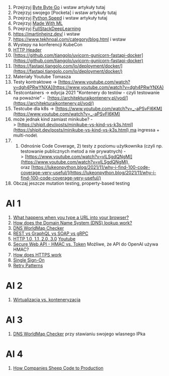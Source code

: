 1. Przejrzyj [Byte Byte Go](https://blog.bytebytego.com/archive) i wstaw artykuły tutaj
2. Przejrzyj swojego [Pocketa] i wstaw artykuły tutaj
3. Przejrzyj [Python Speed](https://pythonspeed.com/) i wstaw artykuły tutaj
4. Przejrzyj [Made With ML](https://madewithml.com/)
5. Przejrzyj [FullStackDeepLearning](https://fullstackdeeplearning.com/course/)
6. https://martinheinz.dev/ i wstaw
7. https://www.tekhnoal.com/category/blog.html i wstaw
8. Wystepy na konferencji KubeCon
9. [HTTP Header](https://www.linkedin.com/posts/alexxubyte_systemdesign-coding-interviewtips-activity-7069700329595924480-tRCj/?utm_source=share&utm_medium=member_desktop)
10. [https://github.com/tiangolo/uvicorn-gunicorn-fastapi-docker](https://github.com/tiangolo/uvicorn-gunicorn-fastapi-docker)
11. [https://fastapi.tiangolo.com/lo/deployment/docker/](https://fastapi.tiangolo.com/lo/deployment/docker/)
12. Materiały Youtube Tomasza
13. Testy kontraktowe -> [https://www.youtube.com/watch?v=dgh4PRwYNXA](https://www.youtube.com/watch?v=dgh4PRwYNXA)
14. Testcontainers -> edycja 2021 "Kontenery do testów - czyli testowanie na poważnie" -  [https://architekturaikontenery.pl/vod/](https://architekturaikontenery.pl/vod/)  
15. Testcube dla k8s -> [https://www.youtube.com/watch?v=_-aPSvFI6KM](https://www.youtube.com/watch?v=_-aPSvFI6KM)
16. może jednak kind zamiast minikube? -> [https://shipit.dev/posts/minikube-vs-kind-vs-k3s.html](https://shipit.dev/posts/minikube-vs-kind-vs-k3s.html) ma ingressa + multi-node\
17. 1) Odnośnie Code Coverage, 2) testy z poziomu użytkownika (czyli np. testowanie publicznych metod a nie prywatnych) -> [https://www.youtube.com/watch?v=vlLSgdQNgMI](https://www.youtube.com/watch?v=vlLSgdQNgMI)  oraz [https://lukeonpython.blog/2021/11/why-i-find-100-code-coverage-very-useful/](https://lukeonpython.blog/2021/11/why-i-find-100-code-coverage-very-useful/)
18. Obczaj jeszcze mutation testing, property-based testing



# AI 1

1. [What happens when you type a URL into your browser?](https://blog.bytebytego.com/p/what-happens-when-you-type-a-url)
2. [How does the Domain Name System (DNS) lookup work?](https://blog.bytebytego.com/p/how-does-the-domain-name-system-dns)
3. [DNS WorldMap Checker](https://dnschecker.org/#A/www.google.com)
4. [REST vs GraphQL vs SOAP vs gRPC](https://blog.bytebytego.com/p/soap-vs-rest-vs-graphql-vs-rpc)
5. [HTTP 1.0, 1.1, 2.0, 3.0](https://blog.bytebytego.com/p/http-10-http-11-http-20-http-30-quic) [Youtube](https://blog.bytebytego.com/i/69544276/http-http-http)
6. [Secure Web API - HMAC vs. Token](https://blog.bytebytego.com/p/how-to-design-a-secture-web-api-access) Możliwe, że API do OpenAI używa HMAC?
7. [How does HTTPS work](https://blog.bytebytego.com/i/53596514/how-does-https-work)
8. [Single Sign-On](https://blog.bytebytego.com/i/54898662/what-is-sso-single-sign-on)
9. [Retry Patterns](https://blog.bytebytego.com/i/56949882/retry-patterns)



# AI 2

1. [Wirtualizacja vs. konteneryzacja](https://blog.bytebytego.com/p/what-are-the-differences-between)


# AI 3

1. [DNS WorldMap Checker](https://dnschecker.org/#A/www.google.com) przy stawianiu swojego wlasnego IPka


# AI 4

1. [How Companies Sheep Code to Production](https://blog.bytebytego.com/i/57967195/how-do-companies-typically-ship-code-to-production)